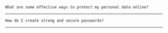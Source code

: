 ```
What are some effective ways to protect my personal data online?
```
---
```
How do I create strong and secure passwords?
```
---
```
